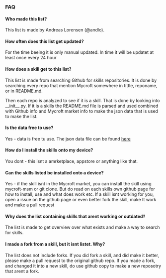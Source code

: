 ### FAQ
#### Who made this list?
This list is made by Andreas Lorensen (@andlo).

#### How often does this list get updated?
For the time beeing it is only manual updated. In time it will be updatet at least once every 24 hour

#### How does a skill get to this list?
This list is made from searching Github for skills repositories. It is done by searching every repo that mention
Mycroft somewhere in tittle, reponame, or in README.md.
<p>Then each repo is analyzed to see if it is a skill. That is done by looking into __init__.py. If it is a skills
the README.md file is parsed and used combined with Github info and Mycroft market info to make the json data that
is used to make the list.</p>

#### Is the data free to use?
Yes - data is free tu use.
The json data file can be found <a href='https://github.com/andlo/mycroft-skills-list/raw/master/_data/skills.json'>here</a>


#### How do I install the skills onto my device?
You dont - this isnt a amrketplace, appstore or anything like that.

#### Can the skills listed be installed onto a device?
Yes - if the skill isnt in the Mycroft market, you can install the skill using mycroft-msm or git clone.
But do read on each skills own github page for how to install, use and what does work etc.
If a skill isnt working for you, open a issue on the github page or even better fork the skill, make It
work and make a pull request

#### Why does the list containing skills that arent working or outdated?
The list is made to get overview over what exists and make a way to search for skills.

#### I made a fork from a skill, but it isnt listet. Why?
The list does not include forks. If you did fork a skill, and did make it better, please make a pull request to the
original github repo.
If you made a fork, and changed it into a new skill, do use github copy to make a new reposotry that arent a fork.

